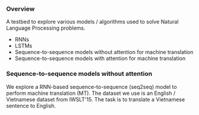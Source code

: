### Overview
A testbed to explore various models / algorithms used to solve Natural Language Processing problems.

* RNNs
* LSTMs
* Sequence-to-sequence models without attention for machine translation
* Sequence-to-sequence models with attention for machine translation


### Sequence-to-sequence models without attention
We explore a RNN-based sequence-to-sequence (seq2seq) model to perform machine translation (MT). The dataset we use is an English / Vietnamese dataset from IWSLT'15. The task is to translate a Vietnamese sentence to English. 
